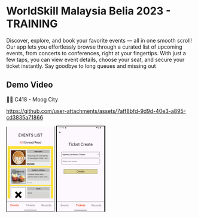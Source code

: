 # WorldSkill Malaysia Belia 2023 - TRAINING

Discover, explore, and book your favorite events — all in one smooth scroll! Our app lets you effortlessly browse through a curated list of upcoming events, from concerts to conferences, right at your fingertips. With just a few taps, you can view event details, choose your seat, and secure your ticket instantly. Say goodbye to long queues and missing out

## Demo Video

🎵🎵 C418 - Moog City

https://github.com/user-attachments/assets/7aff8bfd-9d9d-40e3-a895-cd3835a71866

![list](readme_image/list.png)
![create](readme_image/create.png)
